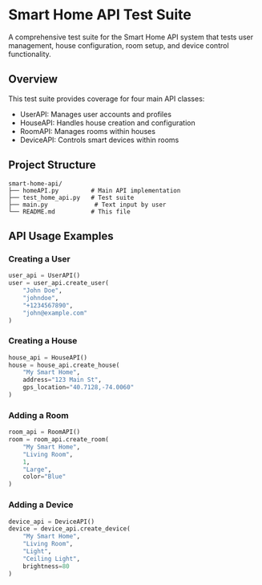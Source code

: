 # Smart Home API Test Suite

A comprehensive test suite for the Smart Home API system that tests user management, house configuration, room setup, and device control functionality.

## Overview

This test suite provides coverage for four main API classes:
- UserAPI: Manages user accounts and profiles
- HouseAPI: Handles house creation and configuration
- RoomAPI: Manages rooms within houses
- DeviceAPI: Controls smart devices within rooms


## Project Structure

```
smart-home-api/
├── homeAPI.py         # Main API implementation
├── test_home_api.py   # Test suite
├── main.py             # Text input by user
└── README.md          # This file
```

## API Usage Examples

### Creating a User
```python
user_api = UserAPI()
user = user_api.create_user(
    "John Doe",
    "johndoe",
    "+1234567890",
    "john@example.com"
)
```

### Creating a House
```python
house_api = HouseAPI()
house = house_api.create_house(
    "My Smart Home",
    address="123 Main St",
    gps_location="40.7128,-74.0060"
)
```

### Adding a Room
```python
room_api = RoomAPI()
room = room_api.create_room(
    "My Smart Home",
    "Living Room",
    1,
    "Large",
    color="Blue"
)
```

### Adding a Device
```python
device_api = DeviceAPI()
device = device_api.create_device(
    "My Smart Home",
    "Living Room",
    "Light",
    "Ceiling Light",
    brightness=80
)
```
